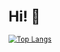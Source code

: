 # Hi! 🎉
[![Top Langs](https://github-readme-stats.vercel.app/api/top-langs/?username=13Klama)](https://github.com/anuraghazra/github-readme-stats)
